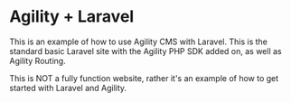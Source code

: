 # Agility + Laravel

This is an example of how to use Agility CMS with Laravel.  This is the standard basic Laravel site with the Agility PHP SDK added on, as well as Agility Routing.

This is NOT a fully function website, rather it's an example of how to get started with Laravel and Agility.

